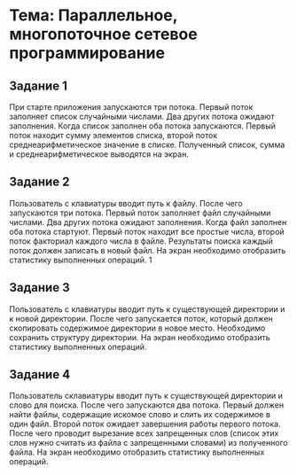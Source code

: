 # **Тема:** Параллельное, многопоточное сетевое программирование

## Задание 1

При старте приложения запускаются три потока.
Первый поток заполняет список случайными числами.
Два других потока ожидают заполнения. Когда список
заполнен оба потока запускаются. Первый поток находит
сумму элементов списка, второй поток среднеарифметическое значение в списке. Полученный список, сумма и
среднеарифметическое выводятся на экран.

## Задание 2

Пользователь с клавиатуры вводит путь к файлу.
После чего запускаются три потока. Первый поток заполняет файл случайными числами. Два других потока
ожидают заполнения. Когда файл заполнен оба потока
стартуют. Первый поток находит все простые числа, второй поток факториал каждого числа в файле. Результаты
поиска каждый поток должен записать в новый файл. На
экран необходимо отобразить статистику выполненных
операций.
1

## Задание 3

Пользователь с клавиатуры вводит путь к существующей директории и к новой директории. После чего
запускается поток, который должен скопировать содержимое директории в новое место. Необходимо сохранить
структуру директории. На экран необходимо отобразить
статистику выполненных операций.

## Задание 4

Пользователь склавиатуры вводит путь к существующей
директории и слово для поиска. После чего запускаются
два потока. Первый должен найти файлы, содержащие
искомое слово и слить их содержимое в один файл. Второй поток ожидает завершения работы первого потока.
После чего проводит вырезание всех запрещенных слов
(список этих слов нужно считать из файла с запрещенными словами) из полученного файла. На экран необходимо
отобразить статистику выполненных операций.
